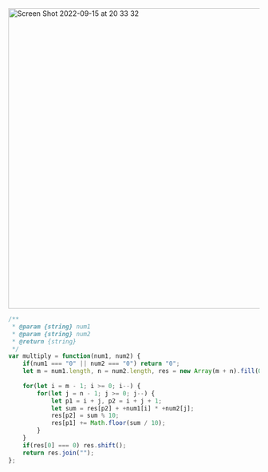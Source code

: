 <img width="602" alt="Screen Shot 2022-09-15 at 20 33 32" src="https://user-images.githubusercontent.com/37787994/190551075-cd9f6444-5074-4011-98a6-542b83e045f0.png">




```js
/**
 * @param {string} num1
 * @param {string} num2
 * @return {string}
 */
var multiply = function(num1, num2) {
    if(num1 === "0" || num2 === "0") return "0";
    let m = num1.length, n = num2.length, res = new Array(m + n).fill(0);
    
    for(let i = m - 1; i >= 0; i--) {
        for(let j = n - 1; j >= 0; j--) {
            let p1 = i + j, p2 = i + j + 1;
            let sum = res[p2] + +num1[i] * +num2[j];
            res[p2] = sum % 10;
            res[p1] += Math.floor(sum / 10);
        }
    }
    if(res[0] === 0) res.shift();
    return res.join("");
};
```
